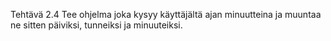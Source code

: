 Tehtävä 2.4
Tee ohjelma joka kysyy käyttäjältä ajan minuutteina ja muuntaa ne sitten päiviksi, tunneiksi
ja minuuteiksi.